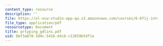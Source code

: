 ```yaml
---
content_type: resource
description: ''
file: https://ol-ocw-studio-app-qa.s3.amazonaws.com/courses/6-071j-introduction-to-electronics-signals-and-measurement-spring-2006/bbf3a8783d4c5416d4c6c12859b5df1a_prtyping_gdlins.pdf
file_type: application/pdf
resourcetype: Document
title: prtyping_gdlins.pdf
uid: bbf3a878-3d4c-5416-d4c6-c12859b5df1a
---
```

